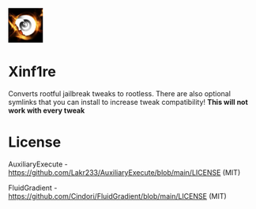 <img src="Xinaf1re.png" alt="Logo" width="70" height="70">

# Xinf1re
Converts rootful jailbreak tweaks to rootless. There are also optional symlinks that you can install to increase tweak compatibility! 
**This will not work with every tweak**

# License
AuxiliaryExecute - https://github.com/Lakr233/AuxiliaryExecute/blob/main/LICENSE (MIT)

FluidGradient - https://github.com/Cindori/FluidGradient/blob/main/LICENSE (MIT)
